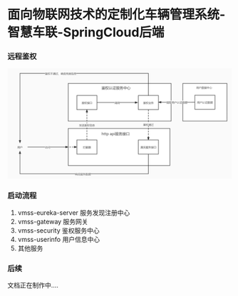 # 面向物联网技术的定制化车辆管理系统-智慧车联-SpringCloud后端

### 远程鉴权
![远程鉴权流程图](z-image/%E5%BE%AE%E6%9C%8D%E5%8A%A1-%E9%89%B4%E6%9D%83%E8%AE%A4%E8%AF%81%E6%9C%8D%E5%8A%A1%E4%B8%AD%E5%BF%83.jpg)
### 启动流程
1. vmss-eureka-server 服务发现注册中心
2. vmss-gateway 服务网关
3. vmss-security 鉴权服务中心
4. vmss-userinfo 用户信息中心
5. 其他服务 

### 后续

文档正在制作中....
